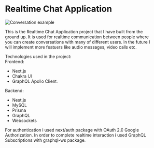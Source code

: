 # Realtime Chat Application
![Conversation example](https://i.imgur.com/iV80PDB.png)

This is the Realtime Chat Application project that I have built from the
ground up. It is used for realtime communication between people where
you can create conversations with many of different users. In the future I will implement more featuers like audio messages, video calls etc.

Technologies used in the project:
<br>
Frontend:
  * Next.js
  * Chakra UI 
  * GraphQL Apollo Client.

Backend:
  + Nest.js
  + MySQL
  + Prisma
  + GraphQL
  + Websockets

For authentication i used next/auth package with OAuth 2.0 Google Authorization. 
In order to complete realtime interaction i used GraphQL Subscriptions with graphql-ws package.
